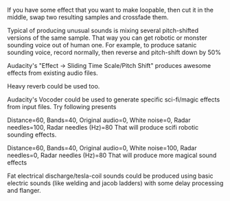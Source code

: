 If you have some effect that you want to make loopable, then cut it in the middle, swap two resulting samples and crossfade them.

Typical of producing unusual sounds is mixing several pitch-shifted versions of the same sample. That way you can get robotic or monster sounding voice out of human one. For example, to produce satanic sounding voice, record normally, then reverse and pitch-shift down by 50%

Audacity's "Effect -> Sliding Time Scale/Pitch Shift" produces awesome effects from existing audio files.

Heavy reverb could be used too.

Audacity's Vocoder could be used to generate specific sci-fi/magic effects from input files. Try following presents

Distance=60, Bands=40, Original audio=0, White noise=0, Radar needles=100, Radar needles (Hz)=80
That will produce scifi robotic sounding effects.

Distance=60, Bands=40, Original audio=0, White noise=100, Radar needles=0, Radar needles (Hz)=80
That will produce more magical sound effects


Fat electrical discharge/tesla-coil sounds could be produced using basic electric sounds (like welding and jacob ladders) with some delay processing and flanger.